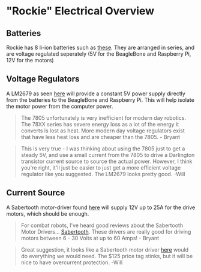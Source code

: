 "Rockie" Electrical Overview
===================

Batteries
---------
Rockie has 8 li-ion batteries such as [these](https://www.sparkfun.com/products/8483). They are arranged in series, and are voltage regulated seperately (5V for the BeagleBone and Raspberry Pi, 12V for the motors)

Voltage Regulators
-----------------
A LM2679 as seen [here](http://www.digikey.com/product-detail/en/LM2679T-5.0%2FNOPB/LM2679T-5.0%2FNOPB-ND/363836) will provide a constant 5V power supply directly from the batteries to the BeagleBone and Raspberry Pi. This will help isolate the motor power from the computer power.

> The 7805 unfortunately is very inefficient for modern day robotics.  The 78XX series has severe energy loss as a lot of the energy it converts is lost as heat.  More modern day voltage regulators exist that have less heat loss and are cheaper than the 7805. - Bryant

> This is very true - I was thinking about using the 7805 just to get a steady 5V, and use a small current from the 7805 to drive a Darlington transistor current source to source the actual power. However, I think you're right, it'll just be easier to just get a more efficient voltage regulator like you suggested. The LM2679 looks pretty good. -Will

Current Source
--------------
A Sabertooth motor-driver found [here](http://www.robotshop.com/en/dimension-engineering-sabertooth-2x25.html) will supply 12V up to 25A for the drive motors, which should be enough.

> For combat robots, I've heard good reviews about the Sabertooth Motor Drivers... [Sabertooth](http://www.robotshop.com/en/catalogsearch/result/?q=sabertooth&order=stats_sales_order_count&dir=desc).  These drivers are really good for driving motors between 6 - 30 Volts at up to 60 Amps! - Bryant

> Great suggestion, it looks like a Sabertooth motor driver [here](http://www.robotshop.com/en/dimension-engineering-sabertooth-2x25.html) would do everything we would need. The $125 price tag stinks, but it will be nice to have overcurrent protection. -Will

